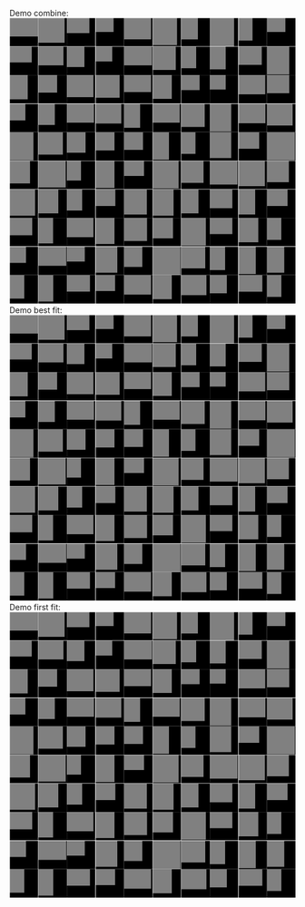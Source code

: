 Demo combine:
![combine](demo/combine.gif)
Demo best fit:
![best fit](demo/bestfit.gif)
Demo first fit:
![first fit](demo/firstfit.gif)